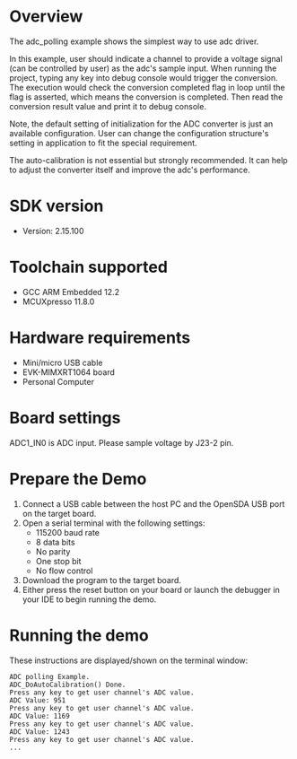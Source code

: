 Overview
========

The adc_polling example shows the simplest way to use adc driver.

In this example, user should indicate a channel to provide a voltage signal (can be controlled by user) as the adc's
sample input. When running the project, typing any key into debug console would trigger the conversion. The execution 
would check the conversion completed flag in loop until the flag is asserted, which means the conversion is completed. 
Then read the conversion result value and print it to debug console.

Note, the default setting of initialization for the ADC converter is just an available configuration. User can change
the configuration structure's setting in application to fit the special requirement.

The auto-calibration is not essential but strongly recommended. It can help to adjust the converter itself and improve
the adc's performance.

SDK version
===========
- Version: 2.15.100

Toolchain supported
===================
- GCC ARM Embedded  12.2
- MCUXpresso  11.8.0

Hardware requirements
=====================
- Mini/micro USB cable
- EVK-MIMXRT1064 board
- Personal Computer

Board settings
==============
ADC1_IN0 is ADC input. Please sample voltage by J23-2 pin.

Prepare the Demo
================
1.  Connect a USB cable between the host PC and the OpenSDA USB port on the target board. 
2.  Open a serial terminal with the following settings:
    - 115200 baud rate
    - 8 data bits
    - No parity
    - One stop bit
    - No flow control
3.  Download the program to the target board.
4.  Either press the reset button on your board or launch the debugger in your IDE to begin running the demo.

Running the demo
================
These instructions are displayed/shown on the terminal window:
~~~~~~~~~~~~~~~~~~~~~~~~~~~~~~~~~~~
ADC polling Example.
ADC_DoAutoCalibration() Done.
Press any key to get user channel's ADC value.
ADC Value: 951
Press any key to get user channel's ADC value.
ADC Value: 1169
Press any key to get user channel's ADC value.
ADC Value: 1243
Press any key to get user channel's ADC value.
...
~~~~~~~~~~~~~~~~~~~~~~~~~~~~~~~~~~~

